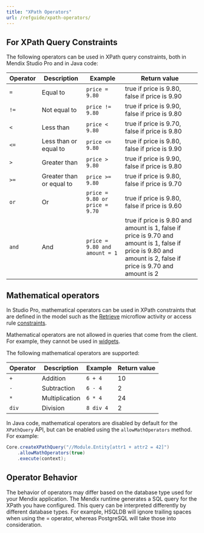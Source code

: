 ```yaml
---
title: "XPath Operators"
url: /refguide/xpath-operators/
---
```


## For XPath Query Constraints

The following operators can be used in XPath query constraints, both in Mendix Studio Pro and in Java code:

| Operator | Description | Example | Return value |
| --- | --- | --- | --- |
| `=` | Equal to | `price = 9.80` | true if price is 9.80, false if price is 9.90 |
| `!=` | Not equal to | `price != 9.80` | true if price is 9.90, false if price is 9.80 |
| `<` | Less than | `price < 9.80` | true if price is 9.70, false if price is 9.80 |
| `<=` | Less than or equal to | `price <= 9.80` | true if price is 9.80, false if price is 9.90 |
| `>` | Greater than | `price > 9.80` | true if price is 9.90, false if price is 9.80 |
| `>=` | Greater than or equal to | `price >= 9.80` | true if price is 9.80, false if price is 9.70 |
| `or` | Or | `price = 9.80 or price = 9.70` | true if price is 9.80, false if price is 9.60 |
| `and` | And | `price = 9.80 and amount = 1` | true if price is 9.80 and amount is 1, false if price is 9.70 and amount is 1, false if price is 9.80 and amount is 2, false if price is 9.70 and amount is 2 |

## Mathematical operators

In Studio Pro, mathematical operators can be used in XPath constraints that are defined in the model such as the [Retrieve](/refguide/retrieve/) microflow activity or access rule [constraints](/refguide/access-rules/#xpath-constraints).

Mathematical operators are not allowed in queries that come from the client. For example, they cannot be used in [widgets](/appstore/widgets/).

The following mathematical operators are supported:

| Operator | Description | Example | Return value |
| --- | --- | --- | --- |
| `+` | Addition | `6 + 4` | 10 |
| `-` | Subtraction | `6 - 4` | 2 |
| `*` | Multiplication | `6 * 4` | 24 |
| `div` | Division | `8 div 4` | 2 |

 In Java code, mathematical operators are disabled by default for the `XPathQuery` API, but can be enabled using the `allowMathOperators` method. For example:

```java
Core.createXPathQuery("//Module.Entity[attr1 + attr2 = 42]")
    .allowMathOperators(true)
    .execute(context);
```

## Operator Behavior

The behavior of operators may differ based on the database type used for your Mendix application. The Mendix runtime generates a SQL query for the XPath you have configured. This query can be interpreted differently by different database types. For example, HSQLDB will ignore trailing spaces when using the = operator, whereas PostgreSQL will take those into consideration.
